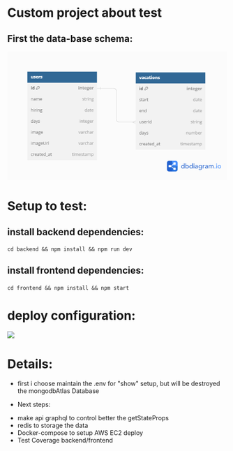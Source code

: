 # Custom project about test

## First the data-base schema:

<img src="./images/databaseDiagram.png">

# Setup to test:

## install backend dependencies:

```cd backend && npm install && npm run dev```

## install frontend dependencies:

```cd frontend && npm install && npm start```

# deploy configuration:

<img src="./images/working-minds.png">


# Details:

- first i choose maintain the .env for "show" setup, but will be destroyed the mongodbAtlas Database

- Next steps:

<ul>
  <li>make api graphql to control better the getStateProps</li>
  <li>redis to storage the data</li>
  <li>Docker-compose to setup AWS EC2 deploy</li>
  <li>Test Coverage backend/frontend </li>
</ul>

